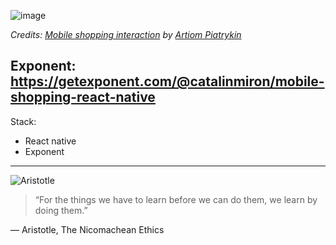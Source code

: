 ![image](mobile_shopping_inspiration.gif)

_Credits: [Mobile shopping interaction](https://dribbble.com/shots/3079240-Mobile-Shopping-Interaction) by [Artiom Piatrykin](https://dribbble.com/ArtiomP)_


Exponent: https://getexponent.com/@catalinmiron/mobile-shopping-react-native
----

Stack: 

- React native
- Exponent


----

![Aristotle](http://images.gr-assets.com/authors/1390143800p2/2192.jpg)
> “For the things we have to learn before we can do them, we learn by doing them.” 

― Aristotle, The Nicomachean Ethics

